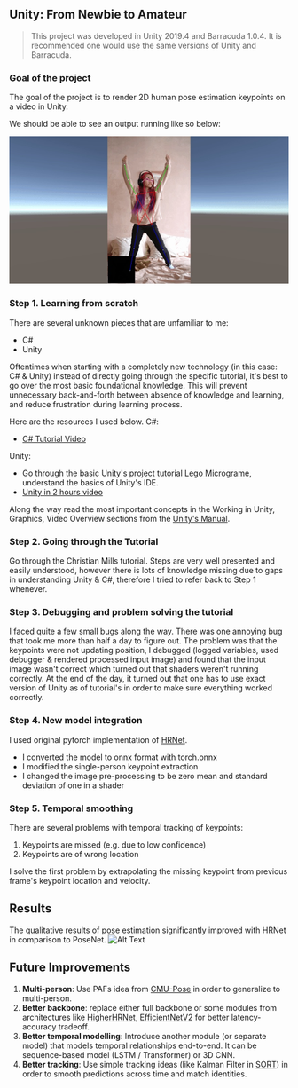 ## Unity: From Newbie to Amateur

> This project was developed in Unity 2019.4 and Barracuda 1.0.4. It is recommended one would use the same versions of Unity and Barracuda.

### Goal of the project

The goal of the project is to render 2D human pose estimation keypoints on a video in Unity.

We should be able to see an output running like so below:

![Sample Pose Image](pose_sample.jpg)

### Step 1. Learning from scratch

There are several unknown pieces that are unfamiliar to me:

-  C#
-  Unity

Oftentimes when starting with a completely new technology (in this case: C# & Unity) instead of directly going through the specific tutorial, it's best to go over the most basic foundational knowledge. This will prevent unnecessary back-and-forth between absence of knowledge and learning, and reduce frustration during learning process.

Here are the resources I used below.
C#:

-  [C# Tutorial Video](https://www.youtube.com/watch?v=GhQdlIFylQ8)

Unity:

-  Go through the basic Unity's project tutorial [Lego Micrograme](https://learn.unity.com/project/lego-template), understand the basics of Unity's IDE.
-  [Unity in 2 hours video](https://www.youtube.com/watch?v=pwZpJzpE2lQ)

Along the way read the most important concepts in the Working in Unity, Graphics, Video Overview sections from the [Unity's Manual](https://docs.unity3d.com/Manual/UnityOverview.html).

### Step 2. Going through the Tutorial

Go through the Christian Mills tutorial. Steps are very well presented and easily understood, however there is lots of knowledge missing due to gaps in understanding Unity & C#, therefore I tried to refer back to Step 1 whenever.

### Step 3. Debugging and problem solving the tutorial

I faced quite a few small bugs along the way.
There was one annoying bug that took me more than half a day to figure out. The problem was that the keypoints were not updating position, I debugged (logged variables, used debugger & rendered processed input image) and found that the input image wasn't correct which turned out that shaders weren't running correctly. At the end of the day, it turned out that one has to use exact version of Unity as of tutorial's in order to make sure everything worked correctly.

### Step 4. New model integration

I used original pytorch implementation of [HRNet](https://github.com/leoxiaobin/deep-high-resolution-net.pytorch).

-  I converted the model to onnx format with torch.onnx
-  I modified the single-person keypoint extraction
-  I changed the image pre-processing to be zero mean and standard deviation of one in a shader

### Step 5. Temporal smoothing

There are several problems with temporal tracking of keypoints:

1. Keypoints are missed (e.g. due to low confidence)
2. Keypoints are of wrong location

I solve the first problem by extrapolating the missing keypoint from previous frame's keypoint location and velocity.

## Results

The qualitative results of pose estimation significantly improved with HRNet in comparison to PoseNet.
![Alt Text](https://media.giphy.com/media/wnBymWNMu1N8cQT6mT/giphy.gif)

## Future Improvements

1. **Multi-person**: Use PAFs idea from [CMU-Pose](https://arxiv.org/abs/1611.08050) in order to generalize to multi-person.
2. **Better backbone**: replace either full backbone or some modules from architectures like [HigherHRNet](https://arxiv.org/abs/1908.10357), [EfficientNetV2](https://arxiv.org/pdf/2104.00298.pdf) for better latency-accuracy tradeoff.
3. **Better temporal modelling**: Introduce another module (or separate model) that models temporal relationships end-to-end. It can be sequence-based model (LSTM / Transformer) or 3D CNN.
4. **Better tracking**: Use simple tracking ideas (like Kalman Filter in [SORT](https://github.com/abewley/sort)) in order to smooth predictions across time and match identities.
